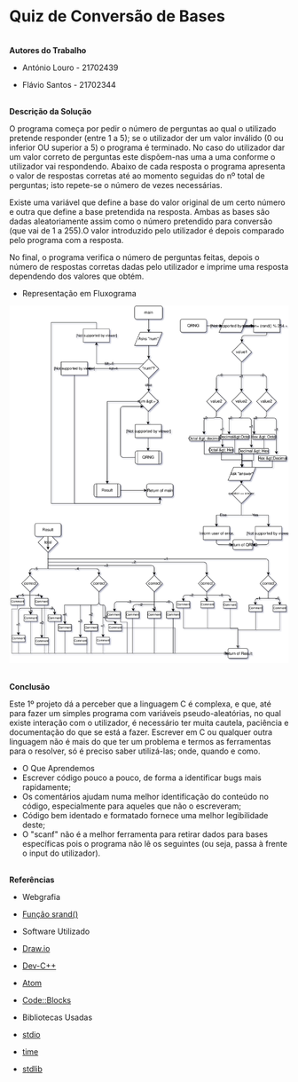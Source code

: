 # Quiz de Conversão de Bases

<br />**Autores do Trabalho**

* António Louro - 21702439

* Flávio Santos - 21702344

<br />**Descrição da Solução**
<p> O programa começa por pedir o número de perguntas ao qual o utilizado pretende responder (entre 1 a 5); se o utilizador der um valor inválido (0 ou inferior OU superior a 5) o programa é terminado. No caso do utilizador dar um valor correto de perguntas este dispõem-nas uma a uma conforme o utilizador vai respondendo. Abaixo de cada resposta o programa apresenta o valor de respostas corretas até ao momento seguidas do nº total de perguntas; isto repete-se o número de vezes necessárias.
<p>Existe uma variável que define a base do valor original de um certo número e outra que define a base pretendida na resposta. Ambas as bases são dadas aleatoriamente assim como o número pretendido para conversão (que vai de 1 a 255).O valor introduzido pelo utilizador é depois comparado pelo programa com a resposta.
<p> No final, o programa verifica o número de perguntas feitas, depois o número de respostas corretas dadas pelo utilizador e imprime uma resposta dependendo dos valores que obtém.

* Representação em Fluxograma

![Fluxograma](fluxograma.svg)

<br />**Conclusão**
<p>Este 1º projeto dá a perceber que a linguagem C é complexa, e que, até para fazer um simples programa com variáveis pseudo-aleatórias, no qual existe interação com o utilizador, é necessário ter muita cautela, paciência e documentação do que se está a fazer. Escrever em C ou qualquer outra linguagem não é mais do que ter um problema e termos as ferramentas para o resolver, só é preciso saber utilizá-las; onde, quando e como.

* O Que Aprendemos
 * Escrever código pouco a pouco, de forma a identificar bugs mais rapidamente;
 * Os comentários ajudam numa melhor identificação do conteúdo no código, especialmente para aqueles que não o escreveram;
 * Código bem identado e formatado fornece uma melhor legibilidade deste;
 * O "scanf" não é a melhor ferramenta para retirar dados para bases específicas pois o programa não lê os seguintes (ou seja, passa à frente o input do utilizador).

<br />**Referências**

* Webgrafia
 * [Função srand()](https://www.dcc.fc.up.pt/~nam/aulas/0001/pi/slides/slipi0009/node17.html)


* Software Utilizado
 * [Draw.io](https://www.draw.io/)
 * [Dev-C++](https://sourceforge.net/projects/orwelldevcpp/)
 * [Atom](https://atom.io/)
 * [Code::Blocks](http://www.codeblocks.org/)


* Bibliotecas Usadas
 * [stdio](https://www.tutorialspoint.com/c_standard_library/stdio_h.htm)
 * [time](https://www.tutorialspoint.com/c_standard_library/time_h.htm)
 * [stdlib](https://www.tutorialspoint.com/c_standard_library/stdlib_h.htm)
